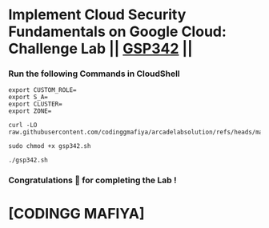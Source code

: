 # Implement Cloud Security Fundamentals on Google Cloud: Challenge Lab || [GSP342](https://www.cloudskillsboost.google/focuses/14572?parent=catalog) ||

### Run the following Commands in CloudShell

```
export CUSTOM_ROLE=
export S_A=
export CLUSTER=
export ZONE=
```
```
curl -LO raw.githubusercontent.com/codinggmafiya/arcadelabsolution/refs/heads/main/Implement%20Cloud%20Security%20Fundamentals%20on%20Google%20Cloud%20Challenge%20Lab/gsp342.sh

sudo chmod +x gsp342.sh

./gsp342.sh
```

### Congratulations 🎉 for completing the Lab !

# [CODINGG MAFIYA]
